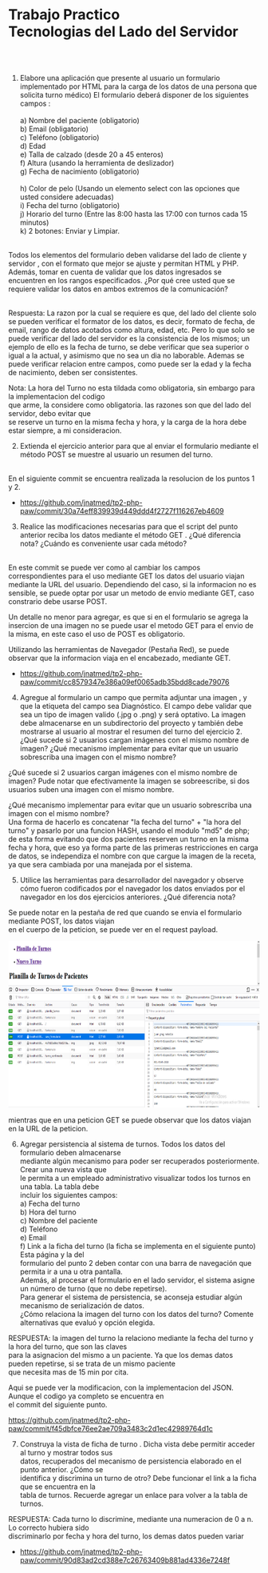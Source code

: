 <h1>Trabajo Practico <br>
Tecnologias del Lado del Servidor</h1><br><br>

1) Elabore una aplicación que presente al usuario un formulario implementado por HTML para la
carga de los datos de una persona que solicita turno médico) El formulario deberá disponer de los
siguientes campos : <br><br>
    a) Nombre del paciente (obligatorio)<br>
    b) Email (obligatorio)<br>
    c) Teléfono (obligatorio)<br>
    d) Edad<br>
    e) Talla de calzado (desde 20 a 45 enteros)<br>
    f) Altura (usando la herramienta de deslizador)<br>
    g) Fecha de nacimiento (obligatorio)<br><br>
    h) Color de pelo (Usando un elemento select con las opciones que usted considere adecuadas)<br>
    i) Fecha del turno (obligatorio)<br>
    j) Horario del turno (Entre las 8:00 hasta las 17:00 con turnos cada 15 minutos)<br>
    k) 2 botones: Enviar y Limpiar.<br><br>

Todos los elementos del formulario deben validarse del lado de cliente y servidor , con el formato
que mejor se ajuste y permitan HTML y PHP. Además, tomar en cuenta de validar que los datos
ingresados se encuentren en los rangos especificados. ¿Por qué cree usted que se requiere validar
los datos en ambos extremos de la comunicación?<br><br>

<p>Respuesta: La razon por la cual se requiere es que, del lado del cliente solo se pueden verificar 
el formator de los datos, es decir, formato de fecha, de email, rango de datos acotados como altura, edad, etc.
Pero lo que solo se puede verificar del lado del servidor es la consistencia de los mismos; un ejemplo de ello es
la fecha de turno, se debe verificar que sea superior o igual a la actual, y asimismo que no sea un dia no laborable. 
Ademas se puede verificar relacion entre campos, como puede ser la edad y la fecha de nacimiento, deben ser consistentes.</p>

<p>Nota: La hora del Turno no esta tildada como obligatoria, sin embargo para la implementacion del codigo<br>
que arme, la considere como obligatoria. las razones son que del lado del servidor, debo evitar que <br>
se reserve un turno en la misma fecha y hora, y la carga de la hora debe estar siempre, a mi consideracion.</p>

2) Extienda el ejercicio anterior para que al enviar el formulario mediante el método POST se muestre
al usuario un resumen del turno. <br><br>

En el siguiente commit se encuentra realizada la resolucion de los puntos 1 y 2. 

- https://github.com/jnatmed/tp2-php-paw/commit/30a74eff839939d449ddd4f2727f116267eb4609

3) Realice las modificaciones necesarias para que el script del punto anterior reciba los datos
mediante el método GET . ¿Qué diferencia nota? ¿Cuándo es conveniente usar cada método?<br><br>

En este commit se puede ver como al cambiar los campos correspondientes para el uso mediante GET
los datos del usuario viajan mediante la URL del usuario. Dependiendo del caso, si la informacion 
no es sensible, se puede optar por usar un metodo de envio mediante GET, caso constrario debe usarse
POST. 

Un detalle no menor para agregar, es que si en el formulario se agrega la insercion de una imagen
no se puede usar el metodo GET para el envio de la misma, en este caso el uso de POST es obligatorio.   

Utilizando las herramientas de Navegador (Pestaña Red), se puede observar que la informacion viaja en el encabezado, mediante GET. 

- https://github.com/jnatmed/tp2-php-paw/commit/cc8579347e386a09ef0065adb35bdd8cade79076


4) Agregue al formulario un campo que permita adjuntar una imagen , y que la etiqueta del campo sea
Diagnóstico. El campo debe validar que sea un tipo de imagen valido (.jpg o .png) y será optativo.
La imagen debe almacenarse en un subdirectorio del proyecto y también debe mostrarse al
usuario al mostrar el resumen del turno del ejercicio 2. ¿Qué sucede si 2 usuarios cargan imágenes
con el mismo nombre de imagen? ¿Qué mecanismo implementar para evitar que un usuario
sobrescriba una imagen con el mismo nombre?

¿Qué sucede si 2 usuarios cargan imágenes con el mismo nombre de imagen?
Pude notar que efectivamente la imagen se sobreescribe, si dos usuarios suben una imagen con el 
mismo nombre. <br>
<p>¿Qué mecanismo implementar para evitar que un usuario sobrescriba una imagen con el mismo nombre?<br>
Una forma de hacerlo es concatenar "la fecha del turno" + "la hora del turno" y pasarlo por una 
funcion HASH, usando el modulo "md5" de php; de esta forma evitando que dos pacientes reserven un turno
en la misma fecha y hora, que eso ya forma parte de las primeras  restricciones en carga de datos, 
se independiza el nombre con que cargue la imagen de la receta, ya que sera cambiada por una manejada 
por el sistema. <br></p>

5) Utilice las herramientas para desarrollador del navegador y observe cómo fueron codificados por
el navegador los datos enviados por el navegador en los dos ejercicios anteriores. ¿Qué diferencia
nota?

<p>Se puede notar en la pestaña de red que cuando se envia el formulario mediante POST, los datos viajan <br>
en el cuerpo de la peticion, se puede ver en el request payload. <br></p>

<img src='img/punto5-tp2-php.png' alt="imagen" width="auto" height="333">

<p> mientras que en una peticion GET se puede observar que los datos viajan en la URL de la peticion. </p>

6) Agregar persistencia al sistema de turnos. Todos los datos del formulario deben almacenarse <br>
mediante algún mecanismo para poder ser recuperados posteriormente. Crear una nueva vista que <br>
le permita a un empleado administrativo visualizar todos los turnos en una tabla. La tabla debe <br>
incluir los siguientes campos: <br>
    a) Fecha del turno <br>
    b) Hora del turno <br>
    c) Nombre del paciente <br>
    d) Teléfono <br>
    e) Email <br>
    f) Link a la ficha del turno (la ficha se implementa en el siguiente punto) Esta página y la del <br>
     formulario del punto 2 deben contar con una barra de navegación que permita ir a una u otra pantalla.<br>
Además, al procesar el formulario en el lado servidor, el sistema asigne un número de turno (que no debe repetirse). <br>
Para generar el sistema de persistencia, se aconseja estudiar algún mecanismo de serialización de datos. <br>
¿Cómo relaciona la imagen del turno con los datos del turno? Comente alternativas que evaluó y opción elegida. <br>

<p>RESPUESTA: la imagen del turno la relaciono mediante la fecha del turno y la hora del turno, que son las claves<br> 
para la asignacion del mismo a un paciente. Ya que los demas datos pueden repetirse, si se trata de un mismo paciente <br>
que necesita mas de 15 min por cita. </p>
<p>Aqui se puede ver la modificacion, con la implementacion del JSON. Aunque el codigo ya completo se encuentra en <br>
el commit del siguiente punto.</p>

https://github.com/jnatmed/tp2-php-paw/commit/f45dbfce76ee2ae709a3483c2d1ec42989764d1c

7) Construya la vista de ficha de turno . Dicha vista debe permitir acceder al turno y mostrar todos sus <br>
datos, recuperados del mecanismo de persistencia elaborado en el punto anterior. ¿Cómo se  <br>
identifica y discrimina un turno de otro? Debe funcionar el link a la ficha que se encuentra en la <br>
tabla de turnos. Recuerde agregar un enlace para volver a la tabla de turnos. <br> 

<p>RESPUESTA: Cada turno lo discrimine, mediante una numeracion de 0 a n. Lo correcto hubiera sido <br>
discriminarlo por fecha y hora del turno, los demas datos pueden variar</p>

- https://github.com/jnatmed/tp2-php-paw/commit/90d83ad2cd388e7c26763409b881ad4336e7248f